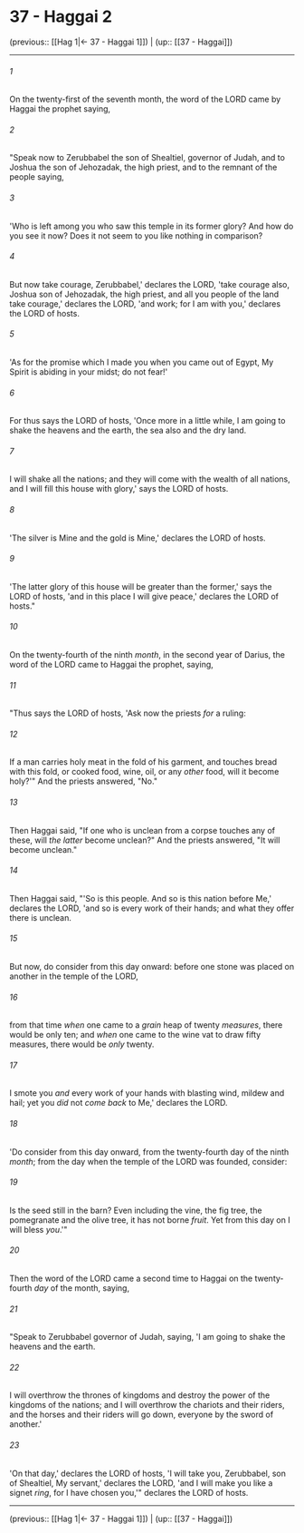 # 37 - Haggai 2

(previous:: [[Hag 1|← 37 - Haggai 1]]) | (up:: [[37 - Haggai]])

***


###### 1 
On the twenty-first of the seventh month, the word of the LORD came by Haggai the prophet saying, 

###### 2 
"Speak now to Zerubbabel the son of Shealtiel, governor of Judah, and to Joshua the son of Jehozadak, the high priest, and to the remnant of the people saying, 

###### 3 
'Who is left among you who saw this temple in its former glory? And how do you see it now? Does it not seem to you like nothing in comparison? 

###### 4 
But now take courage, Zerubbabel,' declares the LORD, 'take courage also, Joshua son of Jehozadak, the high priest, and all you people of the land take courage,' declares the LORD, 'and work; for I am with you,' declares the LORD of hosts. 

###### 5 
'As for the promise which I made you when you came out of Egypt, My Spirit is abiding in your midst; do not fear!' 

###### 6 
For thus says the LORD of hosts, 'Once more in a little while, I am going to shake the heavens and the earth, the sea also and the dry land. 

###### 7 
I will shake all the nations; and they will come with the wealth of all nations, and I will fill this house with glory,' says the LORD of hosts. 

###### 8 
'The silver is Mine and the gold is Mine,' declares the LORD of hosts. 

###### 9 
'The latter glory of this house will be greater than the former,' says the LORD of hosts, 'and in this place I will give peace,' declares the LORD of hosts." 

###### 10 
On the twenty-fourth of the ninth _month_, in the second year of Darius, the word of the LORD came to Haggai the prophet, saying, 

###### 11 
"Thus says the LORD of hosts, 'Ask now the priests _for_ a ruling: 

###### 12 
If a man carries holy meat in the fold of his garment, and touches bread with this fold, or cooked food, wine, oil, or any _other_ food, will it become holy?'" And the priests answered, "No." 

###### 13 
Then Haggai said, "If one who is unclean from a corpse touches any of these, will _the latter_ become unclean?" And the priests answered, "It will become unclean." 

###### 14 
Then Haggai said, "'So is this people. And so is this nation before Me,' declares the LORD, 'and so is every work of their hands; and what they offer there is unclean. 

###### 15 
But now, do consider from this day onward: before one stone was placed on another in the temple of the LORD, 

###### 16 
from that time _when_ one came to a _grain_ heap of twenty _measures_, there would be only ten; and _when_ one came to the wine vat to draw fifty measures, there would be _only_ twenty. 

###### 17 
I smote you _and_ every work of your hands with blasting wind, mildew and hail; yet you _did_ not _come back_ to Me,' declares the LORD. 

###### 18 
'Do consider from this day onward, from the twenty-fourth day of the ninth _month_; from the day when the temple of the LORD was founded, consider: 

###### 19 
Is the seed still in the barn? Even including the vine, the fig tree, the pomegranate and the olive tree, it has not borne _fruit_. Yet from this day on I will bless _you_.'" 

###### 20 
Then the word of the LORD came a second time to Haggai on the twenty-fourth _day_ of the month, saying, 

###### 21 
"Speak to Zerubbabel governor of Judah, saying, 'I am going to shake the heavens and the earth. 

###### 22 
I will overthrow the thrones of kingdoms and destroy the power of the kingdoms of the nations; and I will overthrow the chariots and their riders, and the horses and their riders will go down, everyone by the sword of another.' 

###### 23 
'On that day,' declares the LORD of hosts, 'I will take you, Zerubbabel, son of Shealtiel, My servant,' declares the LORD, 'and I will make you like a signet _ring_, for I have chosen you,'" declares the LORD of hosts.

***

(previous:: [[Hag 1|← 37 - Haggai 1]]) | (up:: [[37 - Haggai]])
